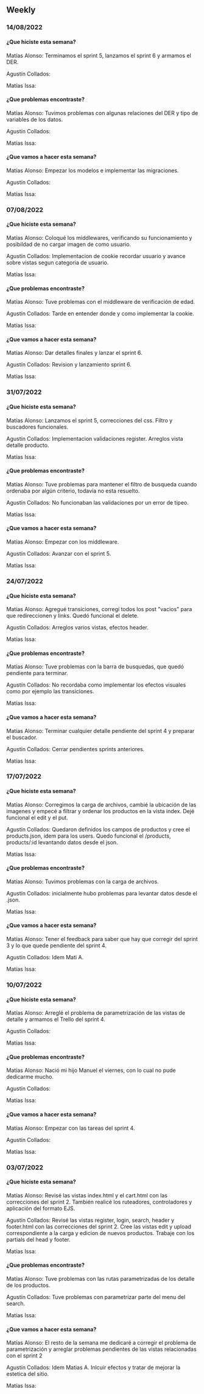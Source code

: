 ## Weekly

### 14/08/2022

#### ¿Que hiciste esta semana?

Matías Alonso: Terminamos el sprint 5, lanzamos el sprint 6 y armamos el DER.

Agustín Collados: 

Matías Issa:

#### ¿Que problemas encontraste?

Matías Alonso: Tuvimos problemas con algunas relaciones del DER y tipo de variables de los datos.

Agustín Collados: 

Matías Issa:

#### ¿Que vamos a hacer esta semana?

Matías Alonso: Empezar los modelos e implementar las migraciones.

Agustín Collados: 

Matías Issa:

### 07/08/2022

#### ¿Que hiciste esta semana?

Matías Alonso: Coloqué los middlewares, verificando su funcionamiento y posibildad de no cargar imagen de como usuario.

Agustín Collados: Implementacion de cookie recordar usuario y avance sobre vistas segun categoria de usuario.

Matías Issa:

#### ¿Que problemas encontraste?

Matías Alonso: Tuve problemas con el middleware de verificación de edad.

Agustín Collados: Tarde en entender donde y como implementar la cookie.

Matías Issa:

#### ¿Que vamos a hacer esta semana?

Matías Alonso: Dar detalles finales y lanzar el sprint 6.

Agustín Collados: Revision y lanzamiento sprint 6.

Matías Issa:

### 31/07/2022

#### ¿Que hiciste esta semana?

Matías Alonso: Lanzamos el sprint 5, correcciones del css. Filtro y buscadores funcionales.

Agustín Collados: Implementacion validaciones register. Arreglos vista detalle producto.

Matías Issa:

#### ¿Que problemas encontraste?

Matías Alonso: Tuve problemas para mantener el filtro de busqueda cuando ordenaba por algún criterio, todavía no esta resuelto.

Agustín Collados: No funcionaban las validaciones por un error de tipeo.

Matías Issa:

#### ¿Que vamos a hacer esta semana?

Matías Alonso: Empezar con los middleware.

Agustín Collados: Avanzar con el sprint 5.

Matías Issa:

### 24/07/2022

#### ¿Que hiciste esta semana?

Matías Alonso: Agregué transiciones, corregí todos los post "vacios" para que redireccionen y links. Quedó funcional el delete.

Agustín Collados: Arreglos varios vistas, efectos header.

Matías Issa:

#### ¿Que problemas encontraste?

Matías Alonso: Tuve problemas con la barra de busquedas, que quedó pendiente para terminar.

Agustín Collados: No recordaba como implementar los efectos visuales como por ejemplo las transiciones.

Matías Issa:

#### ¿Que vamos a hacer esta semana?

Matías Alonso: Terminar cualquier detalle pendiente del sprint 4 y preparar el buscador.

Agustín Collados: Cerrar pendientes sprints anteriores.

Matías Issa:

### 17/07/2022

#### ¿Que hiciste esta semana?

Matías Alonso: Corregimos la carga de archivos, cambié la ubicación de las imagenes y empecé a filtrar y ordenar los productos en la vista index. Dejé funcional el edit y el put.

Agustín Collados: Quedaron definidos los campos de productos y cree el products.json, idem para los users. Quedo funcional el /products, products/:id levantando datos desde el json.

Matías Issa:

#### ¿Que problemas encontraste?

Matías Alonso: Tuvimos problemas con la carga de archivos.

Agustín Collados: inicialmente hubo problemas para levantar datos desde el .json.

Matías Issa:

#### ¿Que vamos a hacer esta semana?

Matías Alonso: Tener el feedback para saber que hay que corregir del sprint 3 y lo que quede pendiente del sprint 4.

Agustín Collados: Idem Mati A.

Matías Issa:

### 10/07/2022

#### ¿Que hiciste esta semana?

Matías Alonso: Arreglé el problema de parametrización de las vistas de detalle y armamos el Trello del sprint 4.

Agustín Collados:

Matías Issa:

#### ¿Que problemas encontraste?

Matías Alonso: Nació mi hijo Manuel el viernes, con lo cual no pude dedicarme mucho.

Agustín Collados:

Matías Issa:

#### ¿Que vamos a hacer esta semana?

Matías Alonso: Empezar con las tareas del sprint 4.

Agustín Collados:

Matías Issa:

### 03/07/2022

#### ¿Que hiciste esta semana?

Matías Alonso: Revisé las vistas index.html y el cart.html con las correcciones del sprint 2. También realicé los ruteadores, controladores y aplicación del formato EJS.

Agustín Collados: Revisé las vistas register, login, search, header y footer.html con las correcciones del sprint 2. Cree las vistas edit y upload correspondiente a la carga y edicion de nuevos productos. Trabaje con los partials del head y footer.

Matías Issa:

#### ¿Que problemas encontraste?

Matías Alonso: Tuve problemas con las rutas parametrizadas de los detalle de los productos.

Agustín Collados: Tuve problemas con parametrizar parte del menu del search.

Matías Issa:

#### ¿Que vamos a hacer esta semana?

Matías Alonso: El resto de la semana me dedicaré a corregir el problema de parametrización y arreglar problemas pendientes de las vistas relacionadas con el sprint 2

Agustín Collados: Idem Matias A. Inlcuir efectos y tratar de mejorar la estetica del sitio.

Matías Issa:
